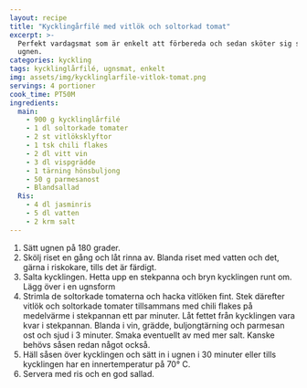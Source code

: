 ```yaml
---
layout: recipe
title: "Kycklingårfilé med vitlök och soltorkad tomat"
excerpt: >-
  Perfekt vardagsmat som är enkelt att förbereda och sedan sköter sig själv i
  ugnen.
categories: kyckling
tags: kycklinglårfilé, ugnsmat, enkelt
img: assets/img/kycklinglarfile-vitlok-tomat.png
servings: 4 portioner
cook_time: PT50M
ingredients:
  main:
    - 900 g kycklinglårfilé
    - 1 dl soltorkade tomater
    - 2 st vitlöksklyftor
    - 1 tsk chili flakes
    - 2 dl vitt vin
    - 3 dl vispgrädde
    - 1 tärning hönsbuljong
    - 50 g parmesanost
    - Blandsallad
  Ris:
    - 4 dl jasminris
    - 5 dl vatten
    - 2 krm salt
---
```


1. Sätt ugnen på 180 grader.
2. Skölj riset en gång och låt rinna av. Blanda riset med vatten och det, gärna
   i riskokare, tills det är färdigt.
3. Salta kycklingen. Hetta upp en stekpanna och bryn kycklingen runt om. Lägg
   över i en ugnsform
4. Strimla de soltorkade tomaterna och hacka vitlöken fint. Stek därefter vitlök
   och soltorkade tomater tillsammans med chili flakes på medelvärme i
   stekpannan ett par minuter. Låt fettet från kycklingen vara kvar i
   stekpannan. Blanda i vin, grädde, buljongtärning och parmesan ost och sjud i
   3 minuter. Smaka eventuellt av med mer salt. Kanske behövs såsen redan något
   också.
5. Häll såsen över kycklingen och sätt in i ugnen i 30 minuter eller tills
   kycklingen har en innertemperatur på 70° C.
6. Servera med ris och en god sallad.
